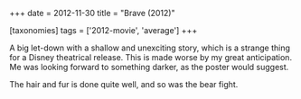 +++
date = 2012-11-30
title = "Brave (2012)"

[taxonomies]
tags = ['2012-movie', 'average']
+++

A big let-down with a shallow and unexciting story, which is a strange
thing for a Disney theatrical release. This is made worse by my great
anticipation. Me was looking forward to something darker, as the poster
would suggest.

The hair and fur is done quite well, and so was the bear fight.
